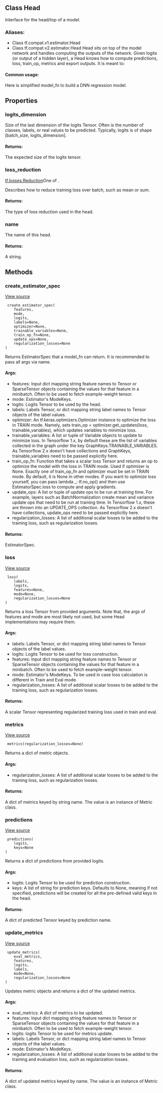 ## Class Head
Interface for the head/top of a model.
### Aliases:
- Class tf.compat.v1.estimator.Head
- Class tf.compat.v2.estimator.Head
Head sits on top of the model network and handles computing the outputs of the network. Given logits (or output of a hidden layer), a Head knows how to compute predictions, loss, train_op, metrics and export outputs. It is meant to:
#### Common usage:
Here is simplified model_fn to build a DNN regression model.
## Properties
### logits_dimension
Size of the last dimension of the logits Tensor.
Often is the number of classes, labels, or real values to be predicted. Typically, logits is of shape [batch_size, logits_dimension].
#### Returns:
The expected size of the logits tensor.
### loss_reduction
[tf.losses.Reduction](https://tensorflow.google.cn/api_docs/python/tf/keras/losses/Reduction)One of .

Describes how to reduce training loss over batch, such as mean or sum.
#### Returns:
The type of loss reduction used in the head.
### name
The name of this head.
#### Returns:
A string.
## Methods
### create_estimator_spec
[View source](https://github.com/tensorflow/estimator/tree/master/tensorflow_estimator/python/estimator/head/base_head.py)


```
 create_estimator_spec(
    features,
    mode,
    logits,
    labels=None,
    optimizer=None,
    trainable_variables=None,
    train_op_fn=None,
    update_ops=None,
    regularization_losses=None
)
```
Returns EstimatorSpec that a model_fn can return.
It is recommended to pass all args via name.
#### Args:
- features: Input dict mapping string feature names to Tensor or SparseTensor objects containing the values for that feature in a minibatch. Often to be used to fetch example-weight tensor.
- mode: Estimator's ModeKeys.
- logits: Logits Tensor to be used by the head.
- labels: Labels Tensor, or dict mapping string label names to Tensor objects of the label values.
- optimizer: An tf.keras.optimizers.Optimizer instance to optimize the loss in TRAIN mode. Namely, sets train_op = optimizer.get_updates(loss, trainable_variables), which updates variables to minimize loss.
- trainable_variables: A list or tuple of Variable objects to update to minimize loss. In Tensorflow 1.x, by default these are the list of variables collected in the graph under the key GraphKeys.TRAINABLE_VARIABLES. As Tensorflow 2.x doesn't have collections and GraphKeys, trainable_variables need to be passed explicitly here.
- train_op_fn: Function that takes a scalar loss Tensor and returns an op to optimize the model with the loss in TRAIN mode. Used if optimizer is None. Exactly one of train_op_fn and optimizer must be set in TRAIN mode. By default, it is None in other modes. If you want to optimize loss yourself, you can pass lambda _: tf.no_op() and then use EstimatorSpec.loss to compute and apply gradients.
- update_ops: A list or tuple of update ops to be run at training time. For example, layers such as BatchNormalization create mean and variance update ops that need to be run at training time. In Tensorflow 1.x, these are thrown into an UPDATE_OPS collection. As Tensorflow 2.x doesn't have collections, update_ops need to be passed explicitly here.
- regularization_losses: A list of additional scalar losses to be added to the training loss, such as regularization losses.
#### Returns:
EstimatorSpec.
### loss
[View source](https://github.com/tensorflow/estimator/tree/master/tensorflow_estimator/python/estimator/head/base_head.py)


```
 loss(
    labels,
    logits,
    features=None,
    mode=None,
    regularization_losses=None
)
```
Returns a loss Tensor from provided arguments.
Note that, the args of features and mode are most likely not used, but some Head implementations may require them.
#### Args:
- labels: Labels Tensor, or dict mapping string label names to Tensor objects of the label values.
- logits: Logits Tensor to be used for loss construction.
- features: Input dict mapping string feature names to Tensor or SparseTensor objects containing the values for that feature in a minibatch. Often to be used to fetch example-weight tensor.
- mode: Estimator's ModeKeys. To be used in case loss calculation is different in Train and Eval mode.
- regularization_losses: A list of additional scalar losses to be added to the training loss, such as regularization losses.
#### Returns:
A scalar Tensor representing regularized training loss used in train and eval.
### metrics
[View source](https://github.com/tensorflow/estimator/tree/master/tensorflow_estimator/python/estimator/head/base_head.py)


```
 metrics(regularization_losses=None)
```
Returns a dict of metric objects.
#### Args:
- regularization_losses: A list of additional scalar losses to be added to the training loss, such as regularization losses.
#### Returns:
A dict of metrics keyed by string name. The value is an instance of Metric class.
### predictions
[View source](https://github.com/tensorflow/estimator/tree/master/tensorflow_estimator/python/estimator/head/base_head.py)


```
 predictions(
    logits,
    keys=None
)
```
Returns a dict of predictions from provided logits.
#### Args:
- logits: Logits Tensor to be used for prediction construction.
- keys: A list of string for prediction keys. Defaults to None, meaning if not specified, predictions will be created for all the pre-defined valid keys in the head.
#### Returns:
A dict of predicted Tensor keyed by prediction name.
### update_metrics
[View source](https://github.com/tensorflow/estimator/tree/master/tensorflow_estimator/python/estimator/head/base_head.py)


```
 update_metrics(
    eval_metrics,
    features,
    logits,
    labels,
    mode=None,
    regularization_losses=None
)
```
Updates metric objects and returns a dict of the updated metrics.
#### Args:
- eval_metrics: A dict of metrics to be updated.
- features: Input dict mapping string feature names to Tensor or SparseTensor objects containing the values for that feature in a minibatch. Often to be used to fetch example-weight tensor.
- logits: logits Tensor to be used for metrics update.
- labels: Labels Tensor, or dict mapping string label names to Tensor objects of the label values.
- mode: Estimator's ModeKeys.
- regularization_losses: A list of additional scalar losses to be added to the training and evaluation loss, such as regularization losses.
#### Returns:
A dict of updated metrics keyed by name. The value is an instance of Metric class.
